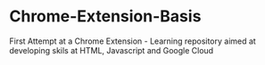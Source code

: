 # Chrome-Extension-Basis
First Attempt at a Chrome Extension - Learning repository aimed at developing skils at HTML, Javascript and Google Cloud
